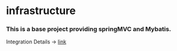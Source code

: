 # infrastructure

### This is a base project providing springMVC and Mybatis.

Integration Details -> [link](http://www.cnblogs.com/SLKnate/p/Java_serial_maven_spring_mybatis.html)
